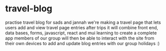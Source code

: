 # travel-blog
practise travel blog for sads and jannah 
we're making a travel page that lets users add and view travel page entries after trips
it will combine front end, data bases, forms, javascript, react and mui learning to create a complete app
members of our group will then be able to interact with the site from their own devices to add and update blog entries with our group holidays :)
